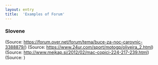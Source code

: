 ```yaml
---
layout: entry
title:  'Examples of Forum'
---
```


### Slovene

(Source: <a href="https://forum.over.net/forum/tema/buce-za-noc-carovnic-3388879/">https://forum.over.net/forum/tema/buce-za-noc-carovnic-3388879/</a>)
(Source: <a href="https://www.24ur.com/sport/motogp/oliveira_2.html">https://www.24ur.com/sport/motogp/oliveira_2.html</a>)
(Source: <a href="http://www.mejkap.si/2012/02/mac-copici-224-217-239.html">http://www.mejkap.si/2012/02/mac-copici-224-217-239.html</a>)
(Source: <a href=""></a>)